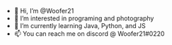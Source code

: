 - 👋 Hi, I’m @Woofer21
- 👀 I’m interested in programing and photography
- 🌱 I’m currently learning Java, Python, and JS
- 📫 You can reach me on discord @ Woofer21#0220
